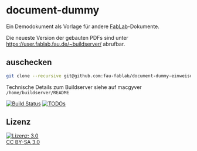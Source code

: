 document-dummy
==============

Ein Demodokument als Vorlage für andere [FabLab](https://fablab.fau.de)-Dokumente.

Die neueste Version der gebauten PDFs sind unter https://user.fablab.fau.de/~buildserver/ abrufbar.

auschecken
----------

```bash
git clone --recursive git@github.com:fau-fablab/document-dummy-einweisung.git
```

Technische Details zum Buildserver siehe auf macgyver `/home/buildserver/README`

[![Build Status](https://user.fablab.fau.de/~buildserver/document-dummy/status.svg)](https://user.fablab.fau.de/~buildserver/document-dummy/)
[![TODOs](https://user.fablab.fau.de/~buildserver/document-dummy/status-todos.svg)](https://user.fablab.fau.de/~buildserver/document-dummy/)

Lizenz
------

[![Lizenz: 3.0](https://licensebuttons.net/l/by-sa/3.0/de/88x31.png)</br>CC BY-SA 3.0](https://creativecommons.org/licenses/by-sa/3.0/)
